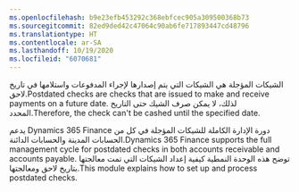 ```yaml
---
ms.openlocfilehash: b9e23efb453292c368ebfcec905a309500368b73
ms.sourcegitcommit: 82ed9ded42c47064c90ab6fe717893447cd48796
ms.translationtype: HT
ms.contentlocale: ar-SA
ms.lasthandoff: 10/19/2020
ms.locfileid: "6070681"
---
```

<span data-ttu-id="146b0-101">الشيكات المؤجلة هي الشيكات التي يتم إصدارها لإجراء المدفوعات واستلامها في تاريخ لاحق.</span><span class="sxs-lookup"><span data-stu-id="146b0-101">Postdated checks are checks that are issued to make and receive payments on a future date.</span></span> <span data-ttu-id="146b0-102">لذلك، لا يمكن صرف الشيك حتى التاريخ المحدد.</span><span class="sxs-lookup"><span data-stu-id="146b0-102">Therefore, the check can't be cashed until the specified date.</span></span>

<span data-ttu-id="146b0-103">يدعم Dynamics 365 Finance دورة الإدارة الكاملة للشيكات المؤجلة في كل من الحسابات المدينة والحسابات الدائنة.</span><span class="sxs-lookup"><span data-stu-id="146b0-103">Dynamics 365 Finance supports the full management cycle for postdated checks in both accounts receivable and accounts payable.</span></span> <span data-ttu-id="146b0-104">توضح هذه الوحدة النمطية كيفية إعداد الشيكات التي تمت معالجتها بتاريخ لاحق ومعالجتها.</span><span class="sxs-lookup"><span data-stu-id="146b0-104">This module explains how to set up and process postdated checks.</span></span>



